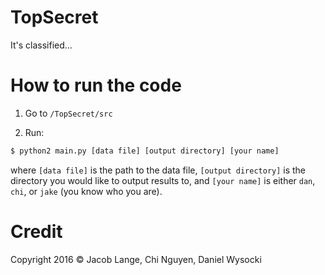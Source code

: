 # TopSecret

It's classified...


# How to run the code

1. Go to `/TopSecret/src`

2. Run:

```bash
$ python2 main.py [data file] [output directory] [your name]
```

where `[data file]` is the path to the data file, `[output directory]` is the directory you would like to output results to, and `[your name]` is either `dan`, `chi`, or `jake` (you know who you are).


# Credit

Copyright 2016 © Jacob Lange, Chi Nguyen, Daniel Wysocki
